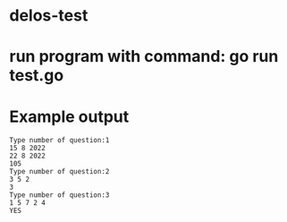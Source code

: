 # delos-test
# run program with command: go run test.go

# Example output

```
Type number of question:1
15 8 2022
22 8 2022
105
Type number of question:2
3 5 2
3
Type number of question:3
1 5 7 2 4
YES
```
